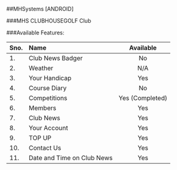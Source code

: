 ##MHSystems [ANDROID]

###MHS CLUBHOUSEGOLF Club


###Available Features:

| Sno. | Name              | Available       |
| ---- |:----------------  | :------------:  |
| 1.   | Club News Badger  | No              |
| 2.   | Weather           | N/A             |
| 3.   | Your Handicap     | Yes             |
| 4.   | Course Diary      | No              |
| 5.   | Competitions      | Yes (Completed) |
| 6.   | Members           | Yes             |
| 7.   | Club News         | Yes             |
| 8.   | Your Account      | Yes             |
| 9.   | TOP UP            | Yes             |
| 10.  | Contact Us        | Yes             |
| 11.  | Date and Time on Club News | Yes    |

